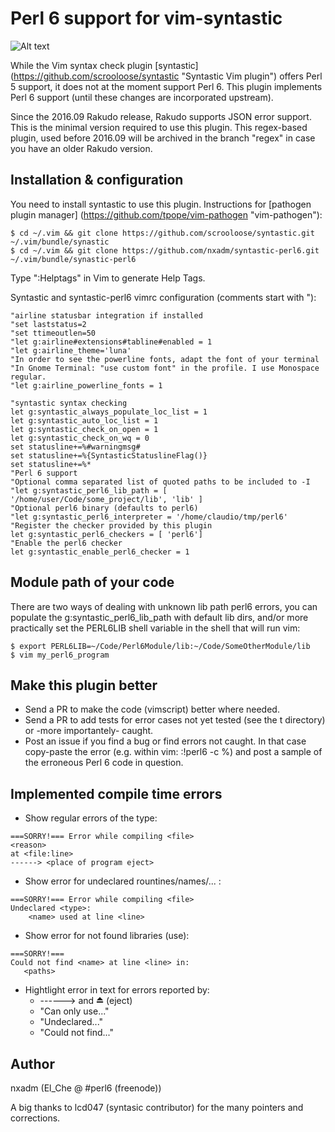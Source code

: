 # Perl 6 support for vim-syntastic

![Alt text](/../master/screenshot-perl6.png?raw=true "Screenshot")


While the Vim syntax check plugin [syntastic]
(https://github.com/scrooloose/syntastic "Syntastic Vim plugin") offers Perl 5
support, it does not at the moment support Perl 6.  This plugin implements
Perl 6 support (until these changes are incorporated upstream).

Since the 2016.09 Rakudo release, Rakudo supports JSON error support. This is
the minimal version required to use this plugin. This regex-based plugin, used
before 2016.09 will be archived in the branch "regex" in case you have an
older Rakudo version.

## Installation & configuration
You need to install syntastic to use this plugin. Instructions for
[pathogen plugin manager] (https://github.com/tpope/vim-pathogen "vim-pathogen"):
```
$ cd ~/.vim && git clone https://github.com/scrooloose/syntastic.git ~/.vim/bundle/synastic
$ cd ~/.vim && git clone https://github.com/nxadm/syntastic-perl6.git ~/.vim/bundle/synastic-perl6
```
Type ":Helptags" in Vim to generate Help Tags.

Syntastic and syntastic-perl6 vimrc configuration (comments start with "):
```
"airline statusbar integration if installed
"set laststatus=2
"set ttimeoutlen=50
"let g:airline#extensions#tabline#enabled = 1
"let g:airline_theme='luna'
"In order to see the powerline fonts, adapt the font of your terminal
"In Gnome Terminal: "use custom font" in the profile. I use Monospace regular.
"let g:airline_powerline_fonts = 1

"syntastic syntax checking
let g:syntastic_always_populate_loc_list = 1
let g:syntastic_auto_loc_list = 1
let g:syntastic_check_on_open = 1
let g:syntastic_check_on_wq = 0
set statusline+=%#warningmsg#
set statusline+=%{SyntasticStatuslineFlag()}
set statusline+=%*
"Perl 6 support
"Optional comma separated list of quoted paths to be included to -I
"let g:syntastic_perl6_lib_path = [ '/home/user/Code/some_project/lib', 'lib' ]
"Optional perl6 binary (defaults to perl6)
"let g:syntastic_perl6_interpreter = '/home/claudio/tmp/perl6'
"Register the checker provided by this plugin
let g:syntastic_perl6_checkers = [ 'perl6']
"Enable the perl6 checker
let g:syntastic_enable_perl6_checker = 1
```
## Module path of your code
There are two ways of dealing with unknown lib path perl6 errors,
you can populate the g:syntastic_perl6_lib_path with default lib dirs,
and/or more practically set the PERL6LIB shell variable in the shell that will
run vim:
```
$ export PERL6LIB=~/Code/Perl6Module/lib:~/Code/SomeOtherModule/lib
$ vim my_perl6_program
```

## Make this plugin better
- Send a PR to make the code (vimscript) better where needed.
- Send a PR to add tests for error cases not yet tested (see the t directory)
or -more importantely- caught.
- Post an issue if you find a bug or find errors not caught. In that case
copy-paste the error (e.g. within vim: :!perl6 -c %) and post a sample
of the erroneous Perl 6 code in question.

## Implemented compile time errors
- Show regular errors of the type:
```
===SORRY!=== Error while compiling <file>
<reason>
at <file:line>
------> <place of program eject>
```
- Show error for undeclared rountines/names/... :
```
===SORRY!=== Error while compiling <file>
Undeclared <type>:
    <name> used at line <line>
```
- Show error for not found libraries (use):
```
===SORRY!===
Could not find <name> at line <line> in:
   <paths>
```
- Hightlight error in text for errors reported by:
    - ------> and ⏏ (eject)
    - "Can only use..."
    - "Undeclared..."
    - "Could not find..."

## Author
nxadm (El_Che @ #perl6 (freenode))

A big thanks to lcd047 (syntasic contributor) for the many pointers and corrections.
